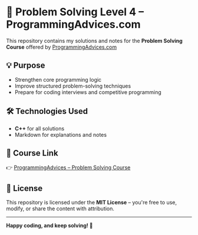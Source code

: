 # 🧠 Problem Solving Level 4 – ProgrammingAdvices.com

This repository contains my solutions and notes for the **Problem Solving Course** offered by [ProgrammingAdvices.com](https://www.programmingadvices.com/)<br> 
## 💡 Purpose

- Strengthen core programming logic
- Improve structured problem-solving techniques
- Prepare for coding interviews and competitive programming

## 🛠 Technologies Used

- **C++** for all solutions
- Markdown for explanations and notes

## 🔗 Course Link

👉 [ProgrammingAdvices – Problem Solving Course](https://programmingadvices.com/p/08-algorithms-problem-solving-level-4)

## 📄 License

This repository is licensed under the **MIT License** – you're free to use, modify, or share the content with attribution.

---

**Happy coding, and keep solving! 🚀**
